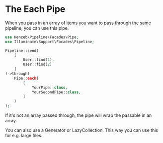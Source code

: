 # The Each Pipe

When you pass in an array of items you want to pass through
the same pipeline, you can use this pipe.

````php
use Henzeb\Pipeline\Facades\Pipe;
use Illuminate\Support\Facades\Pipeline;

Pipeline::send(
    [
        User::find(1),
        User::find(2)
    ]
)->through(
    Pipe::each(
        [
            YourPipe::class,
            YourSecondPipe::class,
        ]
    )
);
````

If it's not an array passed through, the pipe will wrap the
passable in an array.

You can also use a Generator or LazyCollection. This way you
can use this for e.g. large files.

